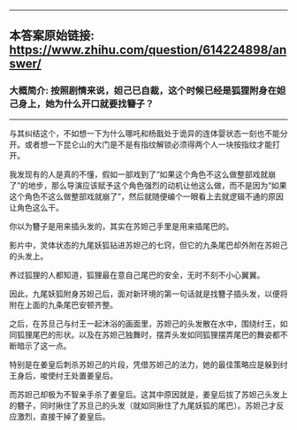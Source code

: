 ----------------------------------------
## 本答案原始链接: https://www.zhihu.com/question/614224898/answer/
### 大概简介: 按照剧情来说，妲己已自裁，这个时候已经是狐狸附身在妲己身上，她为什么开口就要找簪子？
----------------------------------------
与其纠结这个，不如想一下为什么哪吒和杨戬处于诡异的连体婴状态一刻也不能分开。或者想一下昆仑山的大门是不是有指纹解锁必须得两个人一块按指纹才能打开。

我发现有的人是真的不懂，假如一部戏到了“如果这个角色不这么做整部戏就崩了”的地步，那么导演应该赋予这个角色强烈的动机让他这么做，而不是因为“如果这个角色不这么做整部戏就崩了”，然后就随便编个一眼看上去就逻辑不通的原因让角色这么干。

你以为簪子是用来插头发的，其实在苏妲己手里是用来插尾巴的。

影片中，灵体状态的九尾妖狐钻进苏妲己的七窍，但它的九条尾巴却外附在苏妲己的头发上。

养过狐狸的人都知道，狐狸最在意自己尾巴的安全，无时不刻不小心翼翼。

因此，九尾妖狐附身苏妲己后，面对新环境的第一句话就是找簪子插头发，以便将附在上面的九条尾巴安顿齐整。

之后，在苏旦己与纣王一起沐浴的画面里，苏妲己的头发散在水中，围绕纣王，如同狐狸尾巴的形状。以及在苏妲己独舞时，摆弄头发如同狐狸摆弄尾巴的舞姿都不断暗示了这一点。

特别是在姜皇后刺杀苏妲己的片段，凭借苏妲己的法力，她的最佳策略应是躲到纣王身后，唆使纣王处置姜皇后。

而苏妲己却极为不智亲手杀了姜皇后。这其中原因就是，姜皇后拔了苏妲己头发上的簪子，同时揪住了苏旦己的头发（就如同揪住了九尾妖狐的尾巴）。苏妲己才反应激烈，直接干掉了姜皇后。
